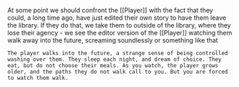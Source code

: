 At some point we should confront the [[Player]] with the fact that they could, a long time ago, have just edited their own story to have them leave the library. If they do that, we take them to outside of the library, where they lose their agency - we see the editor version of the [[Player]] watching them walk away into the future, screaming soundlessly or something like that

`The player walks into the future, a strange sense of being controlled washing over them. They sleep each night, and dream of choice. They eat, but do not choose their meals. As you watch, the player grows older, and the paths they do not walk call to you. But you are forced to watch them walk.`